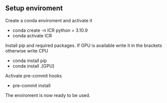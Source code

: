 ## Setup enviroment

Create a conda enviroment and activate it

* conda create -n ICR python = 3.10.9
* conda activate ICR

Install pip and required packages. If GPU is available write it in the brackets otherwise write CPU

* conda install pip
* conda install .[GPU]

Activate pre-commit hooks 

* pre-commit install

The enviroment is now ready to be used.